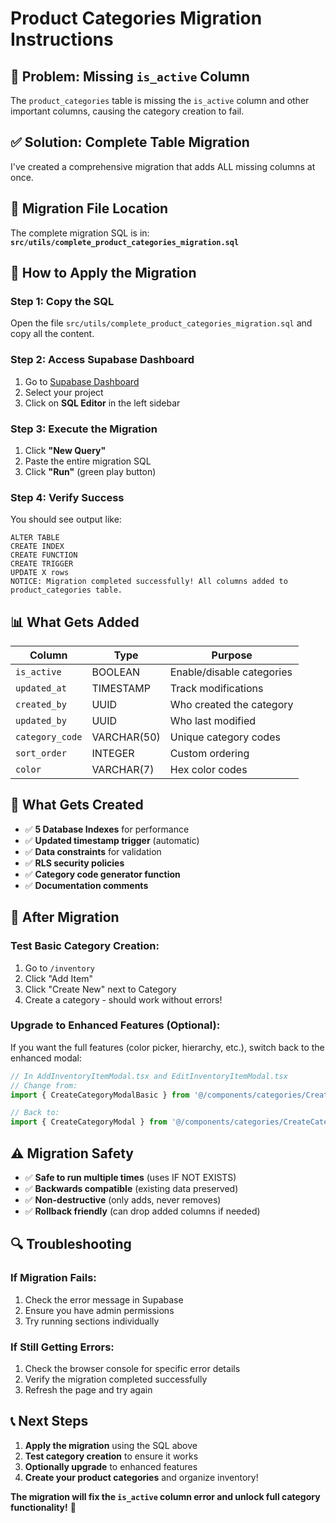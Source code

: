 # Product Categories Migration Instructions

## 🚨 **Problem**: Missing `is_active` Column

The `product_categories` table is missing the `is_active` column and other important columns, causing the category creation to fail.

## ✅ **Solution**: Complete Table Migration

I've created a comprehensive migration that adds ALL missing columns at once.

## 📁 **Migration File Location**

The complete migration SQL is in: **`src/utils/complete_product_categories_migration.sql`**

## 🚀 **How to Apply the Migration**

### **Step 1: Copy the SQL**
Open the file `src/utils/complete_product_categories_migration.sql` and copy all the content.

### **Step 2: Access Supabase Dashboard**
1. Go to [Supabase Dashboard](https://supabase.com/dashboard)
2. Select your project
3. Click on **SQL Editor** in the left sidebar

### **Step 3: Execute the Migration**
1. Click **"New Query"**
2. Paste the entire migration SQL
3. Click **"Run"** (green play button)

### **Step 4: Verify Success**
You should see output like:
```
ALTER TABLE
CREATE INDEX
CREATE FUNCTION
CREATE TRIGGER
UPDATE X rows
NOTICE: Migration completed successfully! All columns added to product_categories table.
```

## 📊 **What Gets Added**

| Column | Type | Purpose |
|--------|------|---------|
| `is_active` | BOOLEAN | Enable/disable categories |
| `updated_at` | TIMESTAMP | Track modifications |
| `created_by` | UUID | Who created the category |
| `updated_by` | UUID | Who last modified |
| `category_code` | VARCHAR(50) | Unique category codes |
| `sort_order` | INTEGER | Custom ordering |
| `color` | VARCHAR(7) | Hex color codes |

## 🔧 **What Gets Created**

- ✅ **5 Database Indexes** for performance
- ✅ **Updated timestamp trigger** (automatic)
- ✅ **Data constraints** for validation
- ✅ **RLS security policies** 
- ✅ **Category code generator function**
- ✅ **Documentation comments**

## 🎯 **After Migration**

### **Test Basic Category Creation:**
1. Go to `/inventory`
2. Click "Add Item"
3. Click "Create New" next to Category
4. Create a category - should work without errors!

### **Upgrade to Enhanced Features (Optional):**
If you want the full features (color picker, hierarchy, etc.), switch back to the enhanced modal:

```typescript
// In AddInventoryItemModal.tsx and EditInventoryItemModal.tsx
// Change from:
import { CreateCategoryModalBasic } from '@/components/categories/CreateCategoryModalBasic';

// Back to:
import { CreateCategoryModal } from '@/components/categories/CreateCategoryModal';
```

## ⚠️ **Migration Safety**

- ✅ **Safe to run multiple times** (uses IF NOT EXISTS)
- ✅ **Backwards compatible** (existing data preserved)
- ✅ **Non-destructive** (only adds, never removes)
- ✅ **Rollback friendly** (can drop added columns if needed)

## 🔍 **Troubleshooting**

### **If Migration Fails:**
1. Check the error message in Supabase
2. Ensure you have admin permissions
3. Try running sections individually

### **If Still Getting Errors:**
1. Check the browser console for specific error details
2. Verify the migration completed successfully
3. Refresh the page and try again

## 📞 **Next Steps**

1. **Apply the migration** using the SQL above
2. **Test category creation** to ensure it works
3. **Optionally upgrade** to enhanced features
4. **Create your product categories** and organize inventory!

**The migration will fix the `is_active` column error and unlock full category functionality!** 🎉
